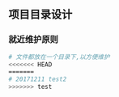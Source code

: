 ## 项目目录设计

### 就近维护原则
```bash
# 文件都放在一个目录下,以方便维护
<<<<<<< HEAD
=======
# 20171211 test2
>>>>>>> test
```